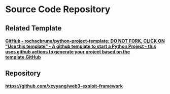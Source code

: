 # Source Code Repository

## Related Template

#### [GitHub - rochacbruno/python-project-template: DO NOT FORK, CLICK ON "Use this template" - A github template to start a Python Project - this uses github actions to generate your project based on the template.GitHub](https://github.com/rochacbruno/python-project-template)

## Repository

#### https://github.com/xcyyang/web3-exploit-framework

